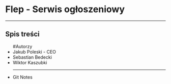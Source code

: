 <h1> Flep - Serwis ogłoszeniowy</h1>
<hr>
<h2>Spis treści</h2>
<ul>
    #Autorzy
        <li>Jakub Poleski - CEO </li>
        <li>Sebastian Bedecki</li>
        <li>Wiktor Kaszubki</li>
    <hr>
    <li>Git Notes</li>
</ul>
